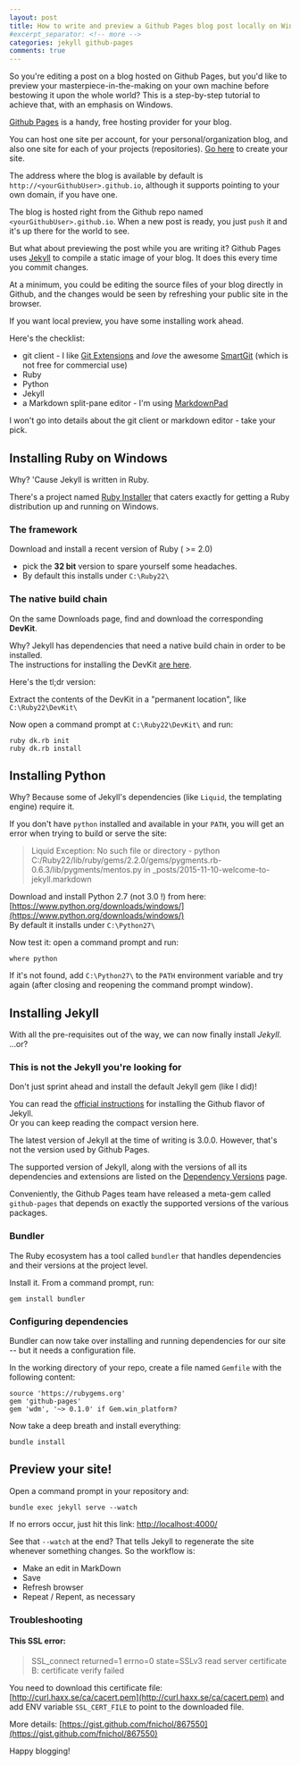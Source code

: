 ```yaml
---
layout: post
title: How to write and preview a Github Pages blog post locally on Windows
#excerpt_separator: <!-- more -->
categories: jekyll github-pages
comments: true
---
```

So you're editing a post on a blog hosted on Github Pages, but you'd like to preview your masterpiece-in-the-making on your own machine before bestowing it upon the whole world? This is a step-by-step tutorial to achieve that, with an emphasis on Windows.

[Github Pages](https://pages.github.com/) is a handy, free hosting provider for your blog. 

You can host one site per account, for your personal/organization blog, and also one site for each of your projects (repositories). [Go here](https://pages.github.com/) to create your site.


The address where the blog is available by default is `http://<yourGithubUser>.github.io`, although it supports pointing to your own domain, if you have one.

The blog is hosted right from the Github repo named `<yourGithubUser>.github.io`. When a new post is ready, you just `push` it and it's up there for the world to see.

But what about previewing the post while you are writing it? Github Pages uses [Jekyll](https://jekyllrb.com/) to compile a static image of your blog. It does this every time you commit changes. 

At a minimum, you could be editing the source files of your blog directly in Github, and the changes would be seen by refreshing your public site in the browser.

If you want local preview, you have some installing work ahead.

Here's the checklist:

- git client - I like [Git Extensions](https://gitextensions.github.io/) and _love_ the awesome [SmartGit](http://www.syntevo.com/smartgit/) (which is not free for commercial use) 
- Ruby
- Python
- Jekyll
- a Markdown split-pane editor - I'm using [MarkdownPad](http://markdownpad.com/)

I won't go into details about the git client or markdown editor - take your pick.

## Installing Ruby on Windows

Why? 'Cause Jekyll is written in Ruby.

There's a project named [Ruby Installer](http://rubyinstaller.org/) that caters exactly for getting a Ruby distribution up and running on Windows.

### The framework

 Download and install a recent version of Ruby ( >= 2.0)

  - pick the **32 bit** version to spare yourself some headaches.
  - By default this installs under `C:\Ruby22\`

### The native build chain

On the same Downloads page, find and download the corresponding **DevKit**.

Why? Jekyll has dependencies that need a native build chain in order to be installed.  
The instructions for installing the DevKit [are here](https://github.com/oneclick/rubyinstaller/wiki/Development-Kit). 

Here's the tl;dr version:

Extract the contents of the DevKit in a "permanent location", like `C:\Ruby22\DevKit\` 

Now open a command prompt at `C:\Ruby22\DevKit\` and run:

    ruby dk.rb init
    ruby dk.rb install

## Installing Python

Why? Because some of Jekyll's dependencies (like `Liquid`, the templating engine) require it.

If you don't have `python` installed and available in your `PATH`, you will get an error when trying to build or serve the site:

>  Liquid Exception: No such file or directory - python C:/Ruby22/lib/ruby/gems/2.2.0/gems/pygments.rb-0.6.3/lib/pygments/mentos.py in _posts/2015-11-10-welcome-to-jekyll.markdown

Download and install Python 2.7 (not 3.0 !) from here: [https://www.python.org/downloads/windows/](https://www.python.org/downloads/windows/)  
By default it installs under `C:\Python27\`

Now test it: open a command prompt and run:

    where python

If it's not found, add `C:\Python27\` to the `PATH` environment variable and try again (after closing and reopening the command prompt window).

## Installing Jekyll

With all the pre-requisites out of the way, we can now finally install _Jekyll_. ...or?

### This is not the Jekyll you're looking for
 
Don't just sprint ahead and install the default Jekyll gem (like I did)!

You can read the [official instructions](https://help.github.com/articles/using-jekyll-with-pages/#installing-jekyll) for installing the Github flavor of Jekyll.  
Or you can keep reading the compact version here. 

The latest version of Jekyll at the time of writing is 3.0.0. However, that's not the version used by Github Pages.

The supported version of Jekyll, along with the versions of all its dependencies and extensions are listed on the [Dependency Versions](https://pages.github.com/versions/) page. 

Conveniently, the Github Pages team have released a meta-gem called `github-pages` that depends on exactly the supported versions of the various packages.

### Bundler

The Ruby ecosystem has a tool called `bundler` that handles dependencies and their versions at the project level. 

Install it. From a command prompt, run:

    gem install bundler

### Configuring dependencies

Bundler can now take over installing and running dependencies for our site -- but it needs a configuration file.

In the working directory of your repo, create a file named `Gemfile` with the following content:

	source 'https://rubygems.org'
	gem 'github-pages'
	gem 'wdm', '~> 0.1.0' if Gem.win_platform? 


Now take a deep breath and install everything:

    bundle install

## Preview your site!

Open a command prompt in your repository and:

    bundle exec jekyll serve --watch

If no errors occur, just hit this link: [http://localhost:4000/](http://localhost:4000/)

See that `--watch` at the end? That tells Jekyll to regenerate the site whenever something changes. So the workflow is:

- Make an edit in MarkDown
- Save
- Refresh browser
- Repeat / Repent, as necessary


### Troubleshooting

#### This SSL error:

> SSL_connect returned=1 errno=0 state=SSLv3 read server certificate B: certificate verify failed

You need to download this certificate file: [http://curl.haxx.se/ca/cacert.pem](http://curl.haxx.se/ca/cacert.pem) and add ENV variable `SSL_CERT_FILE` to point to the downloaded file.

More details: 
[https://gist.github.com/fnichol/867550](https://gist.github.com/fnichol/867550) 

Happy blogging!